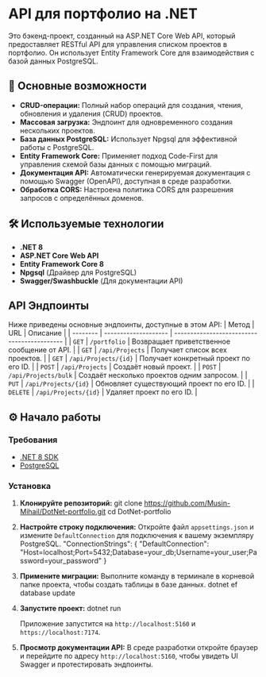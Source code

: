 # API для портфолио на .NET

Это бэкенд-проект, созданный на ASP.NET Core Web API, который предоставляет RESTful API для управления списком проектов в портфолио. Он использует Entity Framework Core для взаимодействия с базой данных PostgreSQL.

## 🚀 Основные возможности

- **CRUD-операции:** Полный набор операций для создания, чтения, обновления и удаления (CRUD) проектов.
- **Массовая загрузка:** Эндпоинт для одновременного создания нескольких проектов.
- **База данных PostgreSQL:** Использует Npgsql для эффективной работы с PostgreSQL.
- **Entity Framework Core:** Применяет подход Code-First для управления схемой базы данных с помощью миграций.
- **Документация API:** Автоматически генерируемая документация с помощью Swagger (OpenAPI), доступная в среде разработки.
- **Обработка CORS:** Настроена политика CORS для разрешения запросов с определённых доменов.

## 🛠️ Используемые технологии

- **.NET 8**
- **ASP.NET Core Web API**
- **Entity Framework Core 8**
- **Npgsql** (Драйвер для PostgreSQL)
- **Swagger/Swashbuckle** (Для документации API)

## API Эндпоинты

Ниже приведены основные эндпоинты, доступные в этом API:
| Метод | URL | Описание |
| -------- | -------------------- | ------------------------------------------- |
| `GET` | `/portfolio` | Возвращает приветственное сообщение от API. |
| `GET` | `/api/Projects` | Получает список всех проектов. |
| `GET` | `/api/Projects/{id}` | Получает конкретный проект по его ID. |
| `POST` | `/api/Projects` | Создаёт новый проект. |
| `POST` | `/api/Projects/bulk` | Создаёт несколько проектов одним запросом. |
| `PUT` | `/api/Projects/{id}` | Обновляет существующий проект по его ID. |
| `DELETE` | `/api/Projects/{id}` | Удаляет проект по его ID. |

## ⚙️ Начало работы

### Требования

- [.NET 8 SDK](https://dotnet.microsoft.com/download/dotnet/8.0 "null")
- [PostgreSQL](https://www.postgresql.org/download/ "null")

### Установка

1.  **Клонируйте репозиторий:**
    git clone https://github.com/Musin-Mihail/DotNet-portfolio.git
    cd DotNet-portfolio

2.  **Настройте строку подключения:** Откройте файл `appsettings.json` и измените `DefaultConnection` для подключения к вашему экземпляру PostgreSQL.
    "ConnectionStrings": {
    "DefaultConnection": "Host=localhost;Port=5432;Database=your_db;Username=your_user;Password=your_password"
    }

3.  **Примените миграции:** Выполните команду в терминале в корневой папке проекта, чтобы создать таблицы в базе данных.
    dotnet ef database update

4.  **Запустите проект:**
    dotnet run

    Приложение запустится на `http://localhost:5160` и `https://localhost:7174`.

5.  **Просмотр документации API:** В среде разработки откройте браузер и перейдите по адресу `http://localhost:5160`, чтобы увидеть UI Swagger и протестировать эндпоинты.
